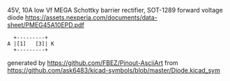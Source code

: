 45V, 10A low Vf MEGA Schottky barrier rectifier, SOT-1289
forward voltage diode
https://assets.nexperia.com/documents/data-sheet/PMEG45A10EPD.pdf


	  +---------+
	A |[1]   [3]| K
	  +---------+


generated by https://github.com/FBEZ/Pinout-AsciiArt from https://github.com/ask6483/kicad-symbols/blob/master/Diode.kicad_sym